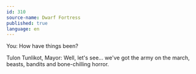 ```yaml
---
id: 310
source-name: Dwarf Fortress
published: true
language: en
---
```

You: How have things been?

Tulon Tunlikot, Mayor: Well, let's see... we've got the army on the march, beasts, bandits and bone-chilling horror.
